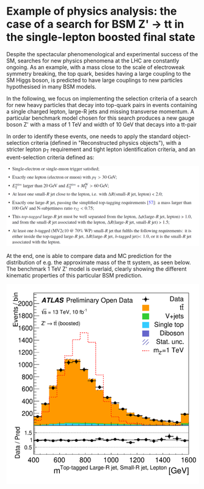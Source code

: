 # Example of physics analysis: the case of a search for BSM Z' &rarr; tt in the single-lepton boosted final state

Despite the spectacular phenomenological and experimental success of the SM, searches for new physics phenomena at the LHC are constantly ongoing. As an example, with a mass close to the scale of electroweak symmetry breaking, the top quark, besides having a large coupling to the SM Higgs boson, is predicted to have large couplings to new particles hypothesised in many BSM models.

In the following, we focus on implementing the selection criteria of a search for new heavy particles that decay into top-quark pairs in events containing a single charged lepton, large-R jets and missing transverse momentum. A particular benchmark model chosen for this search produces a new gauge boson Z' with a mass of 1 TeV and width of 10 GeV that decays into a tt-pair

In order to identify these events, one needs to apply the standard object-selection criteria (defined in "Reconstructed physics objects"), with a stricter lepton p<sub>T</sub> requirement and tight lepton identification criteria, and an event-selection criteria defined as:

![path](pictures/SLB.png)

At the end, one is able to compare data and MC prediction for the distribution of e.g. the approximate mass of the tt system, as seen below. The benchmark 1 TeV Z' model is overlaid, clearly showing the different kinematic properties of this particular BSM prediction.

![path](pictures/fig_11h.png)

